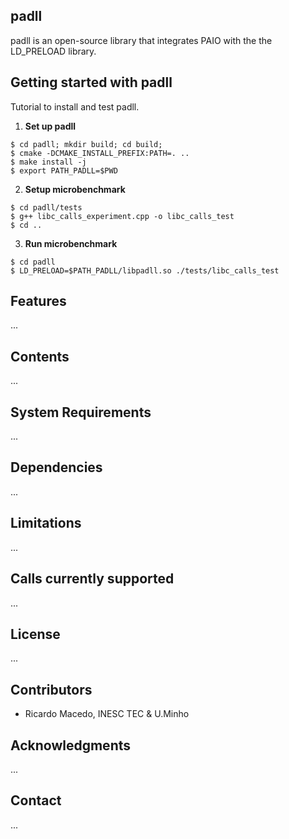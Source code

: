 ## padll

padll is an open-source library that integrates PAIO with the the LD_PRELOAD library.


## Getting started with padll

Tutorial to install and test padll.

1. <b>Set up padll</b>
```shell
$ cd padll; mkdir build; cd build;
$ cmake -DCMAKE_INSTALL_PREFIX:PATH=. ..
$ make install -j
$ export PATH_PADLL=$PWD
```

2. <b>Setup microbenchmark</b>
```shell
$ cd padll/tests
$ g++ libc_calls_experiment.cpp -o libc_calls_test
$ cd ..
```

3. <b>Run microbenchmark</b>
```shell
$ cd padll
$ LD_PRELOAD=$PATH_PADLL/libpadll.so ./tests/libc_calls_test
```

## Features
...

## Contents
...

## System Requirements
...

## Dependencies
...

## Limitations
...

## Calls currently supported
...

## License
...

## Contributors
* Ricardo Macedo, INESC TEC & U.Minho

## Acknowledgments
...

## Contact
...
